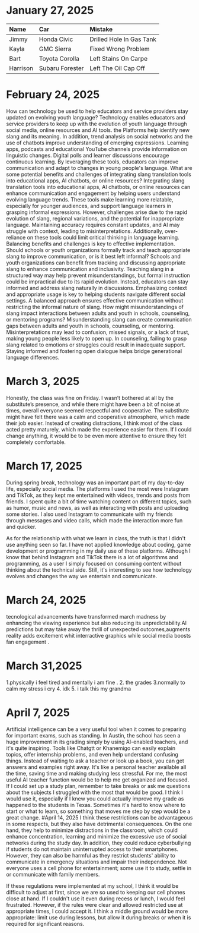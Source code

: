 # January 27, 2025
| Name     | Car | Mistake |
| :------- | :-- | :------ |
| Jimmy    |Honda Civic     | Drilled Hole In Gas Tank        |
| Kayla    |	GMC Sierra     | 	Fixed Wrong Problem        |
| Bart     | 	Toyota Corolla    |  Left Stains On Carpe       |
| Harrison |  	Subaru Forester   |   Left The Oil Cap Off      |

# February 24, 2025
How can technology be used to help educators and service providers stay updated on evolving youth language?
Technology enables educators and service providers to keep up with the evolution of youth language through social media, online resources and AI tools. the Platforms help identify new slang and its meaning. In addition, trend analysis on social networks and the use of chatbots improve understanding of emerging expressions. Learning apps, podcasts and educational YouTube channels provide information on linguistic changes. Digital polls and learner discussions encourage continuous learning. By leveraging these tools, educators can improve communication and adapt to changes in young people's language.
What are some potential benefits and challenges of integrating slang translation tools into educational apps, AI chatbots, or online resources?
Integrating slang translation tools into educational apps, AI chatbots, or online resources can enhance communication and engagement by helping users understand evolving language trends. These tools make learning more relatable, especially for younger audiences, and support language learners in grasping informal expressions. However, challenges arise due to the rapid evolution of slang, regional variations, and the potential for inappropriate language. Maintaining accuracy requires constant updates, and AI may struggle with context, leading to misinterpretations. Additionally, over-reliance on these tools could limit critical thinking in language learning. Balancing benefits and challenges is key to effective implementation.
Should schools or youth organizations formally track and teach appropriate slang to improve communication, or is it best left informal?
Schools and youth organizations can benefit from tracking and discussing appropriate slang to enhance communication and inclusivity. Teaching slang in a structured way may help prevent misunderstandings, but formal instruction could be impractical due to its rapid evolution. Instead, educators can stay informed and address slang naturally in discussions. Emphasizing context and appropriate usage is key to helping students navigate different social settings. A balanced approach ensures effective communication without restricting the informal nature of slang.
How might misunderstandings of slang impact interactions between adults and youth in schools, counseling, or mentoring programs?
Misunderstanding slang can create communication gaps between adults and youth in schools, counseling, or mentoring. Misinterpretations may lead to confusion, missed signals, or a lack of trust, making young people less likely to open up. In counseling, failing to grasp slang related to emotions or struggles could result in inadequate support. Staying informed and fostering open dialogue helps bridge generational language differences.
# March 3, 2025
Honestly, the class was fine on Friday. I wasn’t bothered at all by the substitute’s presence, and while there might have been a bit of noise at times, overall everyone seemed respectful and cooperative. The substitute might have felt there was a calm and cooperative atmosphere, which made their job easier. Instead of creating distractions, I think most of the class acted pretty maturely, which made the experience easier for them. If I could change anything, it would be to be even more attentive to ensure they felt completely comfortable.
# March 17, 2025
During spring break, technology was an important part of my day-to-day life, especially social media. The platforms I used the most were Instagram and TikTok, as they kept me entertained with videos, trends and posts from friends. I spent quite a bit of time watching content on different topics, such as humor, music and news, as well as interacting with posts and uploading some stories. I also used Instagram to communicate with my friends through messages and video calls, which made the interaction more fun and quicker.  

As for the relationship with what we learn in class, the truth is that I didn't use anything seen so far. I have not applied knowledge about coding, game development or programming in my daily use of these platforms. Although I know that behind Instagram and TikTok there is a lot of algorithms and programming, as a user I simply focused on consuming content without thinking about the technical side. Still, it's interesting to see how technology evolves and changes the way we entertain and communicate.
# March 24, 2025
tecnological advancements have transformed march madness by enhancing the viewing experience but also reducing its unpredictability.Al predictions but may take away the thrill of unexpected outcomes,augments reality adds excitement whit interractive graphics while social media boosts fan engagement .
# March 31,2025
1.physically i feel tired and mentally i am fine .
2. the grades
3.normally to calm my stress i cry
4. idk
5. i talk this my grandma
# April 7, 2025
Artificial intelligence can be a very useful tool when it comes to preparing for important exams, such as standing. In Austin, the school has seen a huge improvement in its grading simply by using AI-enabled teachers, and it's quite inspiring. Tools like Chatgtt or Khanemigo can easily explain topics, offer internship problems, and even help understand confusing things. Instead of waiting to ask a teacher or look up a book, you can get answers and examples right away. It's like a personal teacher available all the time, saving time and making studying less stressful.
For me, the most useful AI teacher function would be to help me get organized and focused. If I could set up a study plan, remember to take breaks or ask me questions about the subjects I struggled with the most that would be good. I think I would use it, especially if I knew you could actually improve my grade as happened to the students in Texas. Sometimes it's hard to know where to start or what to learn, so something that moves me step by step would be a great change.
#April 14, 2025
I think these restrictions can be advantageous in some respects, but they also have detrimental consequences. On the one hand, they help to minimize distractions in the classroom, which could enhance concentration, learning and minimize the excessive use of social networks during the study day. In addition, they could reduce cyberbullying if students do not maintain uninterrupted access to their smartphones. However, they can also be harmful as they restrict students' ability to communicate in emergency situations and impair their independence. Not everyone uses a cell phone for entertainment; some use it to study, settle in or communicate with family members.

If these regulations were implemented at my school, I think it would be difficult to adjust at first, since we are so used to keeping our cell phones close at hand. If I couldn't use it even during recess or lunch, I would feel frustrated. However, if the rules were clear and allowed restricted use at appropriate times, I could accept it. I think a middle ground would be more appropriate: limit use during lessons, but allow it during breaks or when it is required for significant reasons.


